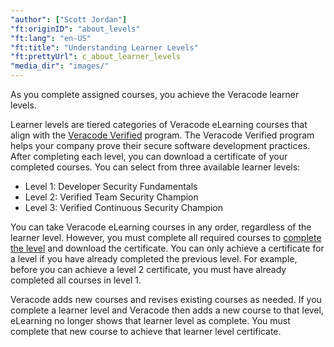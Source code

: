 ```yaml
---
"author": ["Scott Jordan"]
"ft:originID": "about_levels"
"ft:lang": "en-US"
"ft:title": "Understanding Learner Levels"
"ft:prettyUrl": c_about_learner_levels
"media_dir": "images/"
---
```


As you complete assigned courses, you achieve the Veracode learner levels.

Learner levels are tiered categories of Veracode eLearning courses that align with the [Veracode Verified](https://community.veracode.com/s/get-verified) program. The Veracode Verified program helps your company prove their secure software development practices. After completing each level, you can download a certificate of your completed courses. You can select from three available learner levels:

-   Level 1: Developer Security Fundamentals
-   Level 2: Verified Team Security Champion
-   Level 3: Verified Continuous Security Champion

You can take Veracode eLearning courses in any order, regardless of the learner level. However, you must complete all required courses to [complete the level](https://docs.veracode.com/r/t_complete_learner_level) and download the certificate. You can only achieve a certificate for a level if you have already completed the previous level. For example, before you can achieve a level 2 certificate, you must have already completed all courses in level 1.

Veracode adds new courses and revises existing courses as needed. If you complete a learner level and Veracode then adds a new course to that level, eLearning no longer shows that learner level as complete. You must complete that new course to achieve that learner level certificate.
